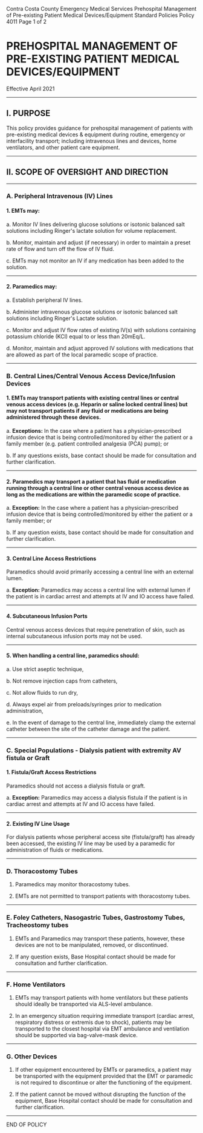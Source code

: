 Contra Costa County Emergency Medical Services
Prehospital Management of Pre-existing Patient Medical
Devices/Equipment
Standard Policies
Policy 4011
Page 1 of 2

# PREHOSPITAL MANAGEMENT OF PRE-EXISTING PATIENT MEDICAL DEVICES/EQUIPMENT

Effective April 2021

---

## I. PURPOSE

This policy provides guidance for prehospital management of patients with pre-existing medical devices & equipment during routine, emergency or interfacility transport; including intravenous lines and devices, home ventilators, and other patient care equipment.

---

## II. SCOPE OF OVERSIGHT AND DIRECTION

---

### A. Peripheral Intravenous (IV) Lines

#### 1. EMTs may:

a. Monitor IV lines delivering glucose solutions or isotonic balanced salt solutions including Ringer's lactate solution for volume replacement.

b. Monitor, maintain and adjust (if necessary) in order to maintain a preset rate of flow and turn off the flow of IV fluid.

c. EMTs may not monitor an IV if any medication has been added to the solution.

---

#### 2. Paramedics may:

a. Establish peripheral IV lines.

b. Administer intravenous glucose solutions or isotonic balanced salt solutions including Ringer's Lactate solution.

c. Monitor and adjust IV flow rates of existing IV(s) with solutions containing potassium chloride (KCl) equal to or less than 20mEq/L.

d. Monitor, maintain and adjust approved IV solutions with medications that are allowed as part of the local paramedic scope of practice.

---

### B. Central Lines/Central Venous Access Device/Infusion Devices

#### 1. EMTs may transport patients with existing central lines or central venous access devices (e.g. Heparin or saline locked central lines) but may not transport patients if any fluid or medications are being administered through these devices.

a. **Exceptions:** In the case where a patient has a physician-prescribed infusion device that is being controlled/monitored by either the patient or a family member (e.g. patient controlled analgesia (PCA) pump); or

b. If any questions exists, base contact should be made for consultation and further clarification.

---

#### 2. Paramedics may transport a patient that has fluid or medication running through a central line or other central venous access device as long as the medications are within the paramedic scope of practice.

a. **Exception:** In the case where a patient has a physician-prescribed infusion device that is being controlled/monitored by either the patient or a family member; or

b. If any question exists, base contact should be made for consultation and further clarification.

---

#### 3. Central Line Access Restrictions

Paramedics should avoid primarily accessing a central line with an external lumen.

a. **Exception:** Paramedics may access a central line with external lumen if the patient is in cardiac arrest and attempts at IV and IO access have failed.

---

#### 4. Subcutaneous Infusion Ports

Central venous access devices that require penetration of skin, such as internal subcutaneous infusion ports may not be used.

---

#### 5. When handling a central line, paramedics should:

a. Use strict aseptic technique,

b. Not remove injection caps from catheters,

c. Not allow fluids to run dry,

d. Always expel air from preloads/syringes prior to medication administration,

e. In the event of damage to the central line, immediately clamp the external catheter between the site of the catheter damage and the patient.

---

### C. Special Populations - Dialysis patient with extremity AV fistula or Graft

#### 1. Fistula/Graft Access Restrictions

Paramedics should not access a dialysis fistula or graft.

a. **Exception:** Paramedics may access a dialysis fistula if the patient is in cardiac arrest and attempts at IV and IO access have failed.

---

#### 2. Existing IV Line Usage

For dialysis patients whose peripheral access site (fistula/graft) has already been accessed, the existing IV line may be used by a paramedic for administration of fluids or medications.

---

### D. Thoracostomy Tubes

1. Paramedics may monitor thoracostomy tubes.

2. EMTs are not permitted to transport patients with thoracostomy tubes.

---

### E. Foley Catheters, Nasogastric Tubes, Gastrostomy Tubes, Tracheostomy tubes

1. EMTs and Paramedics may transport these patients, however, these devices are not to be manipulated, removed, or discontinued.

2. If any question exists, Base Hospital contact should be made for consultation and further clarification.

---

### F. Home Ventilators

1. EMTs may transport patients with home ventilators but these patients should ideally be transported via ALS-level ambulance.

2. In an emergency situation requiring immediate transport (cardiac arrest, respiratory distress or extremis due to shock), patients may be transported to the closest hospital via EMT ambulance and ventilation should be supported via bag-valve-mask device.

---

### G. Other Devices

1. If other equipment encountered by EMTs or paramedics, a patient may be transported with the equipment provided that the EMT or paramedic is not required to discontinue or alter the functioning of the equipment.

2. If the patient cannot be moved without disrupting the function of the equipment, Base Hospital contact should be made for consultation and further clarification.

---

END OF POLICY

